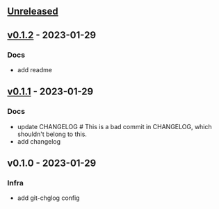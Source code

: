 <a name="unreleased"></a>
## [Unreleased]


<a name="v0.1.2"></a>
## [v0.1.2] - 2023-01-29
### Docs
- add readme


<a name="v0.1.1"></a>
## [v0.1.1] - 2023-01-29
### Docs
- update CHANGELOG # This is a bad commit in CHANGELOG, which shouldn't belong to this.
- add changelog


<a name="v0.1.0"></a>
## v0.1.0 - 2023-01-29
### Infra
- add git-chglog config


[Unreleased]: https://github.com/kashiwachen/Practice-CHANGELOG/compare/v0.1.2...HEAD
[v0.1.2]: https://github.com/kashiwachen/Practice-CHANGELOG/compare/v0.1.1...v0.1.2
[v0.1.1]: https://github.com/kashiwachen/Practice-CHANGELOG/compare/v0.1.0...v0.1.1
